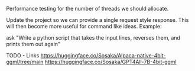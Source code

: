 Performance testing for the number of threads we should allocate.

Update the project so we can provide a single request style response. This will then become more useful for command like ideas.
Example:

ask "Write a python script that takes the input lines, reverses them, and prints them out again"

TODO - Links
https://huggingface.co/Sosaka/Alpaca-native-4bit-ggml/tree/main
https://huggingface.co/Sosaka/GPT4All-7B-4bit-ggml

